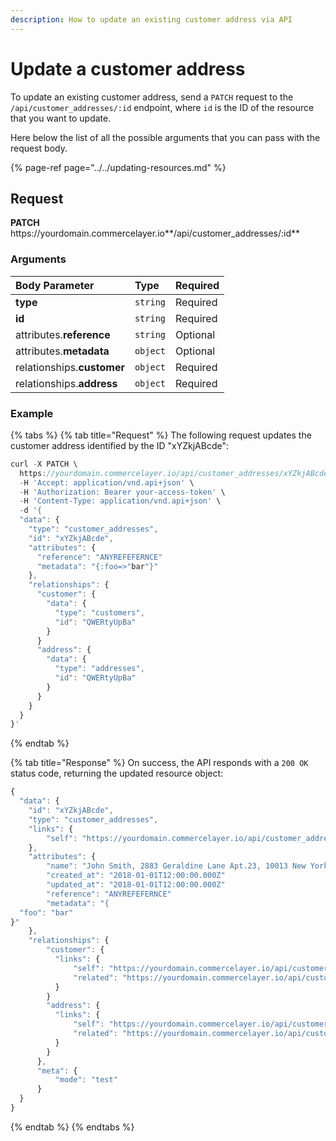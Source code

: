 ```yaml
---
description: How to update an existing customer address via API
---
```


# Update a customer address

To update an existing customer address, send a `PATCH` request to the `/api/customer_addresses/:id` endpoint, where `id` is the ID of the resource that you want to update.

Here below the list of all the possible arguments that you can pass with the request body.

{% page-ref page="../../updating-resources.md" %}

## Request

**PATCH** https://<i></i>yourdomain.commercelayer.io**/api/customer_addresses/:id**

### Arguments

| Body Parameter | Type | Required |
| :--- | :--- | :--- |
| **type** | `string` | Required |
| **id** | `string` | Required |
| attributes.**reference** | `string` | Optional |
| attributes.**metadata** | `object` | Optional |
| relationships.**customer** | `object` | Required |
| relationships.**address** | `object` | Required |

### Example

{% tabs %}
{% tab title="Request" %}
The following request updates the customer address identified by the ID "xYZkjABcde":

```javascript
curl -X PATCH \
  https://yourdomain.commercelayer.io/api/customer_addresses/xYZkjABcde \
  -H 'Accept: application/vnd.api+json' \
  -H 'Authorization: Bearer your-access-token' \
  -H 'Content-Type: application/vnd.api+json' \
  -d '{
  "data": {
    "type": "customer_addresses",
    "id": "xYZkjABcde",
    "attributes": {
      "reference": "ANYREFEFERNCE"
      "metadata": "{:foo=>"bar"}"
    },
    "relationships": {
      "customer": {
        "data": {
          "type": "customers",
          "id": "QWERtyUpBa"
        }
      }
      "address": {
        "data": {
          "type": "addresses",
          "id": "QWERtyUpBa"
        }
      }
    }
  }
}'
```
{% endtab %}

{% tab title="Response" %}
On success, the API responds with a `200 OK` status code, returning the updated resource object:

```javascript
{
  "data": {
    "id": "xYZkjABcde",
    "type": "customer_addresses",
    "links": {
        "self": "https://yourdomain.commercelayer.io/api/customer_addresses/xYZkjABcde"
    },
    "attributes": {
        "name": "John Smith, 2883 Geraldine Lane Apt.23, 10013 New York NY (US) (212) 646-338-1228"
        "created_at": "2018-01-01T12:00:00.000Z"
        "updated_at": "2018-01-01T12:00:00.000Z"
        "reference": "ANYREFEFERNCE"
        "metadata": "{
  "foo": "bar"
}"
    },
    "relationships": {
        "customer": {
          "links": {
              "self": "https://yourdomain.commercelayer.io/api/customer_addresses/xYZkjABcde/relationships/customer",
              "related": "https://yourdomain.commercelayer.io/api/customer_addresses/xYZkjABcde/customer"
          }
        }
        "address": {
          "links": {
              "self": "https://yourdomain.commercelayer.io/api/customer_addresses/xYZkjABcde/relationships/address",
              "related": "https://yourdomain.commercelayer.io/api/customer_addresses/xYZkjABcde/address"
          }
        }
      },
      "meta": {
          "mode": "test"
      }
  }
}
```
{% endtab %}
{% endtabs %}
